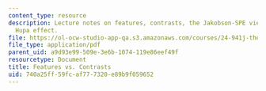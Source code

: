```yaml
---
content_type: resource
description: Lecture notes on features, contrasts, the Jakobson-SPE view, and the
  Hupa effect.
file: https://ol-ocw-studio-app-qa.s3.amazonaws.com/courses/24-941j-the-lexicon-and-its-features-spring-2007/740a25ff59fcaf777320e89b9f059652_lec7ds_contrast.pdf
file_type: application/pdf
parent_uid: a9d93e99-509e-3e6b-1074-119e86eef49f
resourcetype: Document
title: Features vs. Contrasts
uid: 740a25ff-59fc-af77-7320-e89b9f059652
---
```

